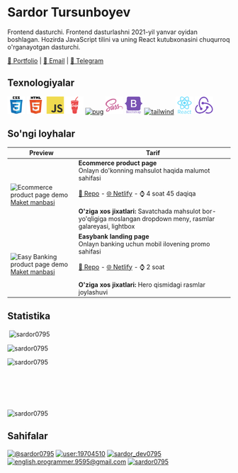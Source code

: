 # Sardor Tursunboyev

Frontend dasturchi. Frontend dasturlashni 2021-yil yanvar oyidan boshlagan. Hozirda JavaScript tilini va uning React kutubxonasini chuqurroq o'rganayotgan dasturchi.

[💼 Portfolio](https://) | [📧 Email](mailto:english.programmer.9595@gmail.com) | [💬 Telegram](https://t.me/Sardor0795)

<p align="left">
</p>

## Texnologiyalar

<p align="left">
    <a href="https://www.w3schools.com/css/" target="_blank" rel="noreferrer"><img src="https://raw.githubusercontent.com/devicons/devicon/master/icons/css3/css3-original-wordmark.svg" alt="css3" width="40" height="40"/></a>
    <a href="https://www.w3.org/html/" target="_blank" rel="noreferrer"><img src="https://raw.githubusercontent.com/devicons/devicon/master/icons/html5/html5-original-wordmark.svg" alt="html5" width="40" height="40"/></a>
    <a href="https://developer.mozilla.org/en-US/docs/Web/JavaScript" target="_blank" rel="noreferrer"><img src="https://raw.githubusercontent.com/devicons/devicon/master/icons/javascript/javascript-original.svg" alt="javascript" width="40" height="40"/></a>
    <a href="https://gulpjs.com" target="_blank" rel="noreferrer"><img src="https://raw.githubusercontent.com/devicons/devicon/master/icons/gulp/gulp-plain.svg" alt="gulp" width="40" height="40"/></a>
    <a href="https://pugjs.org" target="_blank" rel="noreferrer"><img src="https://cdn.worldvectorlogo.com/logos/pug.svg" alt="pug" width="40" height="40"/></a>
    <a href="https://sass-lang.com" target="_blank" rel="noreferrer"><img src="https://raw.githubusercontent.com/devicons/devicon/master/icons/sass/sass-original.svg" alt="sass" width="40" height="40"/></a>
    <a href="https://getbootstrap.com" target="_blank" rel="noreferrer"><img src="https://raw.githubusercontent.com/devicons/devicon/master/icons/bootstrap/bootstrap-plain-wordmark.svg" alt="bootstrap" width="40" height="40"/></a>
    <a href="https://tailwindcss.com/" target="_blank" rel="noreferrer"><img src="https://www.vectorlogo.zone/logos/tailwindcss/tailwindcss-icon.svg" alt="tailwind" width="40" height="40"/></a>
    <a href="https://reactjs.org/" target="_blank" rel="noreferrer"><img src="https://raw.githubusercontent.com/devicons/devicon/master/icons/react/react-original-wordmark.svg" alt="react" width="40" height="40"/></a>
    <a href="https://redux.js.org" target="_blank" rel="noreferrer"><img src="https://raw.githubusercontent.com/devicons/devicon/master/icons/redux/redux-original.svg" alt="redux" width="40" height="40"/></a>
</p>

## So'ngi loyhalar

| Preview  | Tarif |
|---|---|
| <img src="https://res.cloudinary.com/dz209s6jk/image/upload/q_auto,w_700/Challenges/fhzpdnabrek50hvhftnl.jpg" alt="Ecommerce product page demo" width="250"><br/>[Maket manbasi](https://www.frontendmentor.io/challenges/ecommerce-product-page-UPsZ9MJp6)| <b>Ecommerce product page</b><br/>Onlayn do'konning mahsulot haqida malumot sahifasi <br/> <br/> [📃 Repo](https://github.com/Sardor0795/E-Commerce) - [🌐 Netlify](https://s-e-commerce.netlify.app/) - ⌚ 4 soat 45 daqiqa <br/> <br/> <b>O'ziga xos jixatlari:</b> Savatchada mahsulot bor-yo'qligiga moslangan dropdown meny, rasmlar galareyasi, lightbox|
| <img src="https://res.cloudinary.com/dz209s6jk/image/upload/q_auto,w_700/Challenges/o4iyywkwjc31epcmsmyo.jpg" alt="Easy Banking product page demo" width="250"><br/>[Maket manbasi](https://www.frontendmentor.io/challenges/easybank-landing-page-WaUhkoDN)| <b>Easybank landing page</b><br/>Onlayn banking uchun mobil ilovening promo sahifasi <br/> <br/> [📃 Repo](https://github.com/Sardor0795/EasyBanking) - [🌐 Netlify](https://s-easy-banking.netlify.app/) - ⌚ 2 soat <br/> <br/> <b>O'ziga xos jixatlari:</b> Hero qismidagi rasmlar joylashuvi|

## Statistika

<p>&nbsp;<img align="center" src="https://github-readme-stats.vercel.app/api?username=sardor0795&show_icons=true&locale=en" alt="sardor0795" /></p>

<p><img align="center" src="https://github-readme-streak-stats.herokuapp.com/?user=sardor0795&" alt="sardor0795" /></p>

<p><img align="left" src="https://github-readme-stats.vercel.app/api/top-langs?username=sardor0795&show_icons=true&locale=en&layout=compact" alt="sardor0795" /></p>

<br/><br/><br/><br/><br/><br/>
<p align="left"> <img src="https://komarev.com/ghpvc/?username=sardor0795&label=Profile%20views&color=0e75b6&style=flat" alt="sardor0795" /> </p>

## Sahifalar

<p align="left">
<a href="https://codepen.io/@sardor0795" target="blank"><img align="center" src="https://raw.githubusercontent.com/rahuldkjain/github-profile-readme-generator/master/src/images/icons/Social/codepen.svg" alt="@sardor0795" height="30" width="40" /></a>
<a href="https://stackoverflow.com/users/user:19704510" target="blank"><img align="center" src="https://raw.githubusercontent.com/rahuldkjain/github-profile-readme-generator/master/src/images/icons/Social/stack-overflow.svg" alt="user:19704510" height="30" width="40" /></a>
<a href="https://instagram.com/sardor_dev0795" target="blank"><img align="center" src="https://raw.githubusercontent.com/rahuldkjain/github-profile-readme-generator/master/src/images/icons/Social/instagram.svg" alt="sardor_dev0795" height="30" width="40" /></a>
<a href="https://www.youtube.com/c/english.programmer.9595@gmail.com" target="blank"><img align="center" src="https://raw.githubusercontent.com/rahuldkjain/github-profile-readme-generator/master/src/images/icons/Social/youtube.svg" alt="english.programmer.9595@gmail.com" height="30" width="40" /></a>
<a href="https://www.leetcode.com/sardor0795" target="blank"><img align="center" src="https://raw.githubusercontent.com/rahuldkjain/github-profile-readme-generator/master/src/images/icons/Social/leet-code.svg" alt="sardor0795" height="30" width="40" /></a>
</p>
